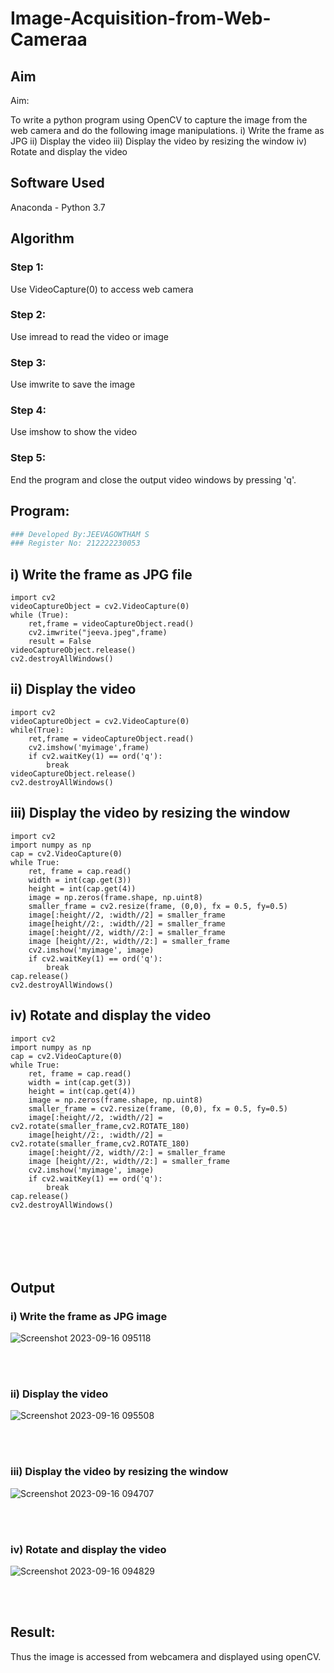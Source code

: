 # Image-Acquisition-from-Web-Cameraa
## Aim
 
Aim:
 
To write a python program using OpenCV to capture the image from the web camera and do the following image manipulations.
i) Write the frame as JPG 
ii) Display the video 
iii) Display the video by resizing the window
iv) Rotate and display the video

## Software Used
Anaconda - Python 3.7
## Algorithm
### Step 1:
Use VideoCapture(0) to access web camera
<br>

### Step 2:
Use imread to read the video or image
<br>

### Step 3:
Use imwrite to save the image
<br>

### Step 4:
Use imshow to show the video
<br>

### Step 5:
End the program and close the output video windows by pressing 'q'.
<br>

## Program:
``` Python
### Developed By:JEEVAGOWTHAM S
### Register No: 212222230053
```

## i) Write the frame as JPG file
```
import cv2
videoCaptureObject = cv2.VideoCapture(0)
while (True):
    ret,frame = videoCaptureObject.read()
    cv2.imwrite("jeeva.jpeg",frame)
    result = False
videoCaptureObject.release()
cv2.destroyAllWindows()
```


## ii) Display the video
```
import cv2
videoCaptureObject = cv2.VideoCapture(0)
while(True):
    ret,frame = videoCaptureObject.read()
    cv2.imshow('myimage',frame)
    if cv2.waitKey(1) == ord('q'):
        break
videoCaptureObject.release()
cv2.destroyAllWindows()

```

## iii) Display the video by resizing the window
```
import cv2
import numpy as np
cap = cv2.VideoCapture(0)
while True:
    ret, frame = cap.read() 
    width = int(cap.get(3))
    height = int(cap.get(4))
    image = np.zeros(frame.shape, np.uint8) 
    smaller_frame = cv2.resize(frame, (0,0), fx = 0.5, fy=0.5) 
    image[:height//2, :width//2] = smaller_frame
    image[height//2:, :width//2] = smaller_frame
    image[:height//2, width//2:] = smaller_frame 
    image [height//2:, width//2:] = smaller_frame
    cv2.imshow('myimage', image)
    if cv2.waitKey(1) == ord('q'):
        break
cap.release()
cv2.destroyAllWindows()

```


## iv) Rotate and display the video
```
import cv2
import numpy as np
cap = cv2.VideoCapture(0)
while True:
    ret, frame = cap.read() 
    width = int(cap.get(3))
    height = int(cap.get(4))
    image = np.zeros(frame.shape, np.uint8) 
    smaller_frame = cv2.resize(frame, (0,0), fx = 0.5, fy=0.5) 
    image[:height//2, :width//2] = cv2.rotate(smaller_frame,cv2.ROTATE_180)
    image[height//2:, :width//2] = cv2.rotate(smaller_frame,cv2.ROTATE_180)
    image[:height//2, width//2:] = smaller_frame 
    image [height//2:, width//2:] = smaller_frame
    cv2.imshow('myimage', image)
    if cv2.waitKey(1) == ord('q'):
        break
cap.release()
cv2.destroyAllWindows()







```
## Output

### i) Write the frame as JPG image
![Screenshot 2023-09-16 095118](https://github.com/JeevaGowtham-S/Image-Acquisition-from-Web-Cameraa/assets/118042624/c9052c60-eae1-4c68-aae4-41144d235d5c)

</br>
</br>


### ii) Display the video
![Screenshot 2023-09-16 095508](https://github.com/JeevaGowtham-S/Image-Acquisition-from-Web-Cameraa/assets/118042624/3fe28324-9cb6-42f7-84fd-b6611f1986f0)


</br>
</br>


### iii) Display the video by resizing the window

![Screenshot 2023-09-16 094707](https://github.com/JeevaGowtham-S/Image-Acquisition-from-Web-Cameraa/assets/118042624/3700cedd-cbf6-489a-bd10-120ea1570582)

</br>
</br>



### iv) Rotate and display the video
![Screenshot 2023-09-16 094829](https://github.com/JeevaGowtham-S/Image-Acquisition-from-Web-Cameraa/assets/118042624/cec1fc9d-6a74-4364-92ee-47b30ca5d9bf)

</br>
</br>





## Result:
Thus the image is accessed from webcamera and displayed using openCV.
